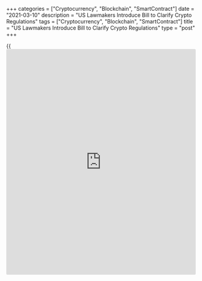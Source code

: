 +++
categories = ["Cryptocurrency", "Blockchain", "SmartContract"]
date = "2021-03-10"
description = "US Lawmakers Introduce Bill to Clarify Crypto Regulations"
tags = ["Cryptocurrency", "Blockchain", "SmartContract"]
title = "US Lawmakers Introduce Bill to Clarify Crypto Regulations"
type = "post"
+++

{{<iframe id="large-banner" src="https://www.bounty.group/#slide=17.0" width="100%" height="600" scrolling="no" style="border: 0px solid rgb(216, 221, 230); border-radius: 3px;">}}

Congress may soon try to clarify digital asset [regulation](https://www.playgroundfx.com/blog/forex-broker-regulation/) in the U.S.
Reps. Patrick McHenry (R-N.C.) and Stephen Lynch (D-Mass.) introduced
legislation Tuesday to create a working group composed of industry
experts and representatives from the U.S. Securities and Exchange
Commission (SEC) and Commodity Futures Trading Commission (CFTC) to
evaluate the current legal and regulatory framework around digital
assets in the U.S.

The three other co-sponsors of the bill are Glenn Thompson (R-Pa.), Ted
Budd (R-N.C.) and Warren Davidson (R-Ohio). The ultimate goal of the
legislation, called the “Eliminate Barriers to Innovation Act of 2021,”
would be to clarify when the SEC has jurisdiction over a particular
token or cryptocurrency (i.e., when it is a security) and when the CFTC
has jurisdiction (i.e., when it’s a commodity).

![US Lawmakers Introduce Bill to Clarify Crypto Regulations][1]

U.S. [regulation](https://www.playgroundfx.com/blog/forex-broker-regulation/)s can often appear lacking, with no clear rules on when a
certain cryptocurrency is treated as a security or not, with SEC
enforcement actions providing much of the guidance in this area. SEC
Commissioner Hester Peirce, who is outspoken on the issue, tried
tackling it in 2020 by proposing a three-year safe harbor for projects
to get off the ground.

Under the [terms](https://www.fintechee.com/terms/) of the bill, Congress would create a working group
within 90 days of the bill’s passage composed of SEC and CFTC
representatives. Non-governmental representatives would come from a
financial technology company, a financial services institution, small
businesses using financial technology, [investor](https://www.fintechee.com/tutorial-for-forex-trading/investor-mode/) protection groups,
organizations that support investments in underserved businesses and at
least one academic researcher.

Within a year, this group would be required to file a report analyzing
current [regulation](https://www.playgroundfx.com/blog/forex-broker-regulation/)s, the impact they have on primary and secondary
markets and how the regime impacts the U.S.’ competitive position.

The report would also look at how custody, private key management and
cybersecurity are currently treated under law, and what future best
practices for [fraud](https://www.letsplayfx.com/blog/cryptocurrency-fraud/) prevention, [investor](https://www.fintechee.com/tutorial-for-forex-trading/investor-mode/) protection and other issues
could look like. The report would also include recommendations for
improving primary and secondary digital asset markets, including their
“fairness, orderliness, integrity, efficiency, transparency,
availability and efficacy.”

_Source:[FXPro][2]_

   1. /files/downloads/e/4/8/e4870b71c680edca9a79fd1f59c2f973_459cd5f7a66b7fa4a7540dcfe19ceddf.png
   2. /geturl/index/0e4c731dfb1cafbf9064d3dfad098137bea20fe3/